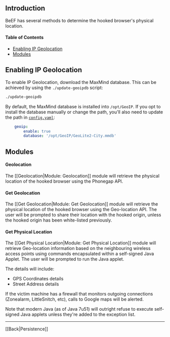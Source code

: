 ## Introduction

BeEF has several methods to determine the hooked browser's physical location.

#### Table of Contents

* [Enabling IP Geolocation](#enabling-ip-geolocation)
* [Modules](#modules)

## Enabling IP Geolocation

To enable IP Geolocation, download the MaxMind database. This can be achieved by using the `./update-geoipdb` script:

```bash
./update-geoipdb
```

By default, the MaxMind database is installed into `/opt/GeoIP`. If you opt to install the database manually or change the path, you'll also need to update the path in [`config.yaml`](https://github.com/beefproject/beef/blob/master/config.yaml):

```yaml
    geoip:
        enable: true
        database: '/opt/GeoIP/GeoLite2-City.mmdb'
```

## Modules

#### Geolocation 

The [[Geolocation|Module: Geolocation]] module will retrieve the physical location of the hooked browser using the Phonegap API.


#### Get Geolocation

The [[Get Geolocation|Module: Get Geolocation]] module will retrieve the physical location of the hooked browser using the Geo-location API. The user will be prompted to share their location with the hooked origin, unless the hooked origin has been white-listed previously.


#### Get Physical Location

The [[Get Physical Location|Module: Get Physical Location]] module will retrieve Geo-location information based on the neighbouring wireless access points using commands encapsulated within a self-signed Java Applet. The user will be prompted to run the Java applet.

The details will include:

* GPS Coordinates details
* Street Address details

If the victim machine has a firewall that monitors outgoing connections (Zonealarm, LittleSnitch, etc), calls to Google maps will be alerted.

Note that modern Java (as of Java 7u51) will outright refuse to execute self-signed Java applets unless they're added to the exception list.

***

[[Back|Persistence]]